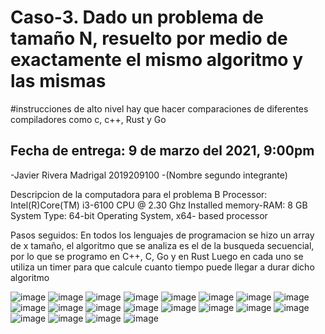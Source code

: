 # Caso-3. Dado un problema de tamaño N, resuelto por medio de exactamente el mismo algoritmo y las mismas
#instrucciones de alto nivel hay que hacer comparaciones de diferentes compiladores como c, c++, Rust y Go
## Fecha de entrega: 9 de marzo del 2021, 9:00pm
-Javier Rivera Madrigal 2019209100
-(Nombre segundo integrante)


Descripcion de la computadora para el problema B
Processor: Intel(R)Core(TM) i3-6100 CPU @ 2.30 Ghz
Installed memory-RAM: 8 GB
System Type: 64-bit Operating System, x64- based processor

Pasos seguidos:
En todos los lenguajes de programacion se hizo un array de x tamaño, el algoritmo que se analiza es el de la busqueda secuencial, por lo que se programo en C++, C, Go y en Rust
Luego en cada uno se utiliza un timer para que calcule cuanto tiempo puede llegar a durar dicho algoritmo

![image](https://user-images.githubusercontent.com/71288541/110558895-e6fd1800-8108-11eb-85e0-e855d5f27566.png)
![image](https://user-images.githubusercontent.com/71288541/110558933-f3817080-8108-11eb-9529-7de922e619e2.png)
![image](https://user-images.githubusercontent.com/71288541/110558972-02682300-8109-11eb-9d64-b18eac5f5e51.png)
![image](https://user-images.githubusercontent.com/71288541/110558989-072cd700-8109-11eb-94d1-e204d4cb00f0.png)
![image](https://user-images.githubusercontent.com/71288541/110559045-1e6bc480-8109-11eb-97bd-9bed30d509e6.png)
![image](https://user-images.githubusercontent.com/71288541/110559053-23307880-8109-11eb-81c6-e84aa07f1623.png)
![image](https://user-images.githubusercontent.com/71288541/110559062-29bef000-8109-11eb-8f7c-849fe700735d.png)
![image](https://user-images.githubusercontent.com/71288541/110559066-2d527700-8109-11eb-86df-dc7818ac0507.png)
![image](https://user-images.githubusercontent.com/71288541/110559075-33e0ee80-8109-11eb-8fa9-02cc23ed43a2.png)
![image](https://user-images.githubusercontent.com/71288541/110559082-36434880-8109-11eb-95be-40d238a5d656.png)
![image](https://user-images.githubusercontent.com/71288541/110559148-53781700-8109-11eb-877f-3ded03f441b4.png)
![image](https://user-images.githubusercontent.com/71288541/110559160-583ccb00-8109-11eb-913a-8bf3729883fb.png)
![image](https://user-images.githubusercontent.com/71288541/110559175-5d9a1580-8109-11eb-99de-1dbf2e39a22a.png)
![image](https://user-images.githubusercontent.com/71288541/110559179-60950600-8109-11eb-8604-4964d5a590a5.png)
![image](https://user-images.githubusercontent.com/71288541/110559186-64288d00-8109-11eb-98c9-1000155dae11.png)
![image](https://user-images.githubusercontent.com/71288541/110559191-67237d80-8109-11eb-8307-eb58f6babc4b.png)
![image](https://user-images.githubusercontent.com/71288541/110559201-6c80c800-8109-11eb-916b-0d37528065cd.png)
![image](https://user-images.githubusercontent.com/71288541/110559209-71457c00-8109-11eb-92db-c690c7fd2a14.png)
![image](https://user-images.githubusercontent.com/71288541/110559223-76a2c680-8109-11eb-80c5-f3af0219ce8f.png)
![image](https://user-images.githubusercontent.com/71288541/110559231-7b677a80-8109-11eb-9ee0-2fcaa80f1a19.png)


